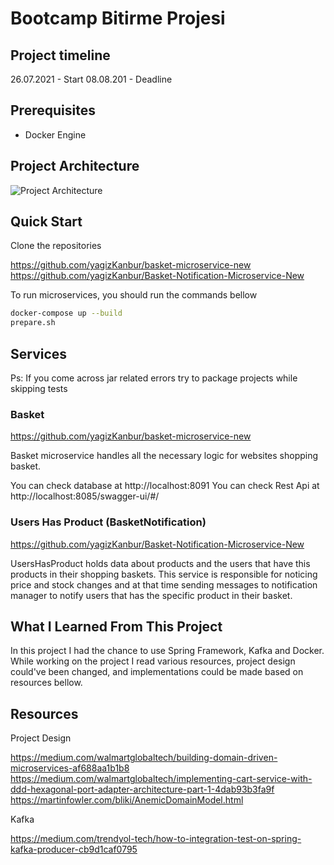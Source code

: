 # Bootcamp Bitirme Projesi
   
## Project timeline

26.07.2021 - Start 
08.08.201 - Deadline

## Prerequisites
* Docker Engine

## Project Architecture
![Project Architecture](https://github.com/yagizKanbur/bootcamp-project/design.png)

## Quick Start
Clone the repositories

https://github.com/yagizKanbur/basket-microservice-new
https://github.com/yagizKanbur/Basket-Notification-Microservice-New

To run microservices, you should run the commands bellow
```sh
docker-compose up --build
prepare.sh
```
## Services
Ps: If you come across jar related errors try to package projects while skipping tests

### Basket
https://github.com/yagizKanbur/basket-microservice-new

Basket microservice handles all the necessary logic for websites shopping basket.

You can check database at http://localhost:8091
You can check Rest Api at http://localhost:8085/swagger-ui/#/

### Users Has Product (BasketNotification)

https://github.com/yagizKanbur/Basket-Notification-Microservice-New

UsersHasProduct holds data about products and the users that have this products in their shopping baskets.
This service is responsible for noticing price and stock changes and at that time sending messages to notification manager to notify users that has the specific product in their basket.

## What I Learned From This Project

In this project I had the chance to use Spring Framework, Kafka and Docker. While working on the project I read various resources, project design could've been changed, and implementations could be made based on resources bellow. 

## Resources
Project Design

https://medium.com/walmartglobaltech/building-domain-driven-microservices-af688aa1b1b8
<https://medium.com/walmartglobaltech/implementing-cart-service-with-ddd-hexagonal-port-adapter-architecture-part-1-4dab93b3fa9f>
https://martinfowler.com/bliki/AnemicDomainModel.html

Kafka 

https://medium.com/trendyol-tech/how-to-integration-test-on-spring-kafka-producer-cb9d1caf0795
